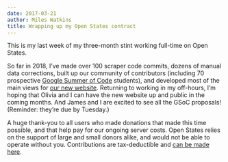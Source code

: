 ```yaml
---
date: 2017-03-21
author: Miles Watkins
title: Wrapping up my Open States contract
---
```


This is my last week of my three-month stint working full-time on Open States.

So far in 2018, I’ve made over 100 scraper code commits, dozens of manual data corrections, built up our community of contributors (including 70 prospective [Google Summer of Code](https://blog.openstates.org/open-states-google-summer-of-code-2018-24e6493cbc9e) students), and developed most of the main views for [our new website](https://blog.openstates.org/the-new-openstates-org-a-sneak-peek-2671e36ceac8). Returning to working in my off-hours, I’m hoping that Olivia and I can have the new website up and public in the coming months. And James and I are excited to see all the GSoC proposals! (Reminder: they’re due by Tuesday.)

A huge thank-you to all users who made donations that made this time possible, and that help pay for our ongoing server costs. Open States relies on the support of large and small donors alike, and would not be able to operate without you. Contributions are tax-deductible and [can be made here](https://openstates.org/funding/).
